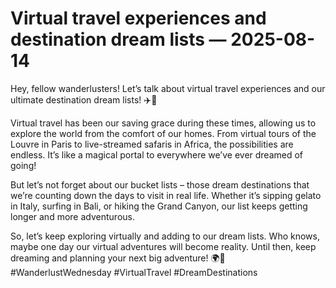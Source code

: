# Virtual travel experiences and destination dream lists — 2025-08-14

Hey, fellow wanderlusters! Let’s talk about virtual travel experiences and our ultimate destination dream lists! ✈️💭

Virtual travel has been our saving grace during these times, allowing us to explore the world from the comfort of our homes. From virtual tours of the Louvre in Paris to live-streamed safaris in Africa, the possibilities are endless. It’s like a magical portal to everywhere we’ve ever dreamed of going!

But let’s not forget about our bucket lists – those dream destinations that we’re counting down the days to visit in real life. Whether it’s sipping gelato in Italy, surfing in Bali, or hiking the Grand Canyon, our list keeps getting longer and more adventurous.

So, let’s keep exploring virtually and adding to our dream lists. Who knows, maybe one day our virtual adventures will become reality. Until then, keep dreaming and planning your next big adventure! 🌍🌟 #WanderlustWednesday #VirtualTravel #DreamDestinations